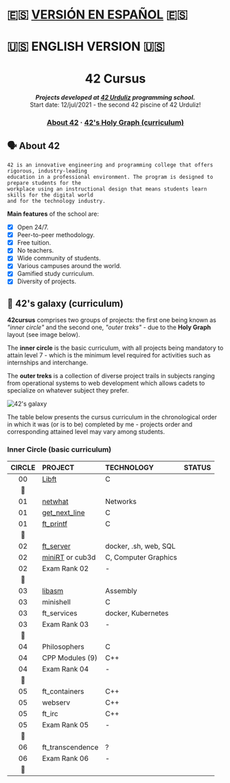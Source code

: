 # :es: <a href="#spa-ver">VERSIÓN EN ESPAÑOL</a> :es:

# :us: ENGLISH VERSION :us:

<h1 align="center">
	42 Cursus
</h1>
<p align="center">
	<b><i>Projects developed at <a href="https://www.42urduliz.com/">42 Urduliz</a> programming school.</i></b><br>
	Start date: 12/jul/2021 - the second 42 piscine of 42 Urduliz!
</p>

<h3 align="center">
	<a href="#%EF%B8%8F-about-42">About 42</a>
	<span> · </span>
	<a href="#-42s-galaxy-curriculum">42's Holy Graph (curriculum)</a>
</h3>

## 🗣️ About 42

	42 is an innovative engineering and programming college that offers rigorous, industry-leading
	education in a professional environment. The program is designed to prepare students for the 
	workplace using an instructional design that means students learn skills for the digital world 
	and for the technology industry.

**Main features** of the school are:
- [x] Open 24/7.
- [x] Peer-to-peer methodology.
- [x] Free tuition.
- [x] No teachers.
- [x] Wide community of students.
- [x] Various campuses around the world.
- [x] Gamified study curriculum.
- [x] Diversity of projects.

## 🌌 42's galaxy (curriculum)

**42cursus** comprises two groups of projects: the first one being known as _"inner circle"_ and the second one, _"outer treks"_ - due to the **Holy Graph** layout (see image below).

The **inner circle** is the basic curriculum, with all projects being mandatory to attain level 7 - which is the minimum level required for activities such as internships and interchange.

The **outer treks** is a collection of diverse project trails in subjects ranging from operational systems to web development which allows cadets to specialize on whatever subject they prefer.

![42's galaxy](galaxy.png)

The table below presents the cursus curriculum in the chronological order in which it was (or is to be) completed by me - projects order and corresponding attained level may vary among students.

### Inner Circle (basic curriculum)

|CIRCLE	|PROJECT							|TECHNOLOGY				|STATUS						|
|:-:	|:--								|:--					|:-:						|
|00		|[Libft](https://github.com/Anhema/42-Cursus/tree/main/libft)|C	|							|
|:dizzy:|									|						|							|
|01		|[netwhat](01-netwhat/)				|Networks				|							|
|01		|[get_next_line](https://github.com/appinha/42cursus-01-get_next_line)|C|				|
|01		|[ft_printf](https://github.com/appinha/42cursus-01-ft_printf)|C|						|
|:dizzy:|									|						|							|
|02		|[ft_server](https://github.com/appinha/42cursus-02-ft_server)|docker, .sh, web, SQL|	|
|02		|[miniRT](https://github.com/appinha/42cursus-02-miniRT) or cub3d|C, Computer Graphics|	|
|02		|Exam Rank 02						|-						|							|
|:dizzy:|									|						|							|
|03		|[libasm](https://github.com/appinha/42cursus-03-libasm)|Assembly|						|
|03		|minishell							|C						|							|
|03		|ft_services						|docker, Kubernetes		|							|
|03		|Exam Rank 03						|-						|							|
|:dizzy:|									|						|							|
|04		|Philosophers						|C						|							|
|04		|CPP Modules (9)					|C++					|							|
|04		|Exam Rank 04						|-						|							|
|:dizzy:|									|						|							|
|05		|ft_containers						|C++					|							|
|05		|webserv							|C++					|							|
|05		|ft_irc								|C++					|							|
|05		|Exam Rank 05						|-						|							|
|:dizzy:|									|						|							|
|06		|ft_transcendence					|?						|							|
|06		|Exam Rank 06						|-						|							|
|:dizzy:|									|						|							|
